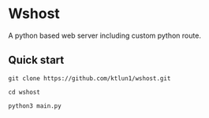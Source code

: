 # Wshost
A python based web server including custom python route.

## Quick start
```
git clone https://github.com/ktlun1/wshost.git

cd wshost

python3 main.py
```

